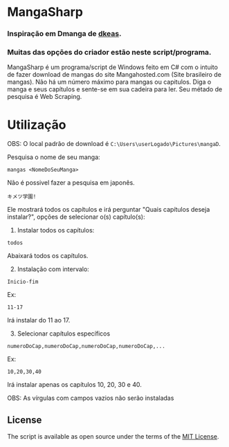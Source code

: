 # MangaSharp

### Inspiração em Dmanga de [dkeas](https://github.com/dkeas).
### Muitas das opções do criador estão neste script/programa.


MangaSharp é um programa/script de Windows feito em C# com o intuito de fazer download de mangas do site Mangahosted.com (Site brasileiro de mangas). Não há um número máximo para mangas ou capitulos. Diga o manga e seus capítulos e sente-se em sua cadeira para ler. Seu métado de pesquisa é Web Scraping.


# Utilização

OBS: O local padrão de download é `C:\Users\userLogado\Pictures\mangaD`.

Pesquisa o nome de seu manga:

`mangas <NomeDoSeuManga>`

Não é possivel fazer a pesquisa em japonês.

`キメツ学園!`

Ele mostrará todos os capítulos e irá perguntar "Quais capítulos deseja instalar?", opções de selecionar o(s) capítulo(s):

1. Instalar todos os capítulos:

`todos`
  
Abaixará todos os capítulos.

2. Instalação com intervalo:

`Inicio-fim`

Ex:

`11-17`

Irá instalar do 11 ao 17.

3. Selecionar capítulos específicos

`numeroDoCap,numeroDoCap,numeroDoCap,numeroDoCap,...`

Ex:

`10,20,30,40`

Irá instalar apenas os capítulos 10, 20, 30 e 40.

OBS: As vírgulas com campos vazios não serão instaladas 


## License

The script is available as open source under the terms of the [MIT License](http://opensource.org/licenses/MIT).
